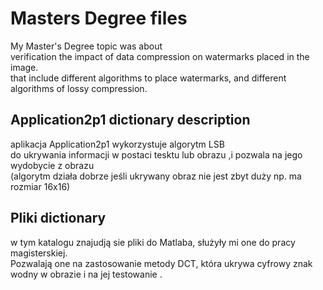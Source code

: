 
Masters Degree files
====================

My Master's Degree topic was about\
verification the impact of data compression on watermarks placed in the image.\
that include different algorithms to place watermarks, and different algorithms of lossy compression.

## Application2p1 dictionary description ##

aplikacja Application2p1 wykorzystuje algorytm LSB\
do ukrywania informacji w postaci tesktu lub obrazu ,i pozwala na jego wydobycie z obrazu\
(algorytm działa dobrze jeśli ukrywany obraz nie jest zbyt duży np. ma rozmiar 16x16)

## Pliki dictionary ##

w tym katalogu znajudją sie pliki do Matlaba, służyły mi one do pracy magisterskiej.\
Pozwalają one na zastosowanie metody DCT, która ukrywa cyfrowy znak wodny w obrazie i na jej testowanie .
